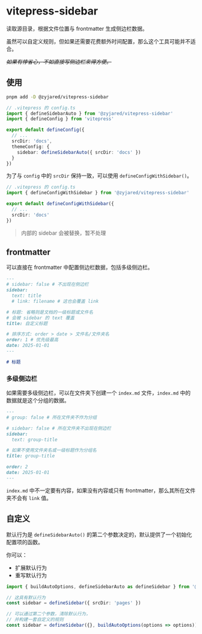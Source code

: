 # vitepress-sidebar

读取源目录，根据文件位置与 frontmatter 生成侧边栏数据。

虽然可以自定义规则，但如果还需要花费额外时间配置，那么这个工具可能并不适合。

~~*如果有悖省心，不如直接写侧边栏来得方便。*~~

## 使用

```bash
pnpm add -D @zyjared/vitepress-sidebar
```

```ts
// .vitepress 的 config.ts
import { defineSidebarAuto } from '@zyjared/vitepress-sidebar'
import { defineConfig } from 'vitepress'

export default defineConfig({
  // ...
  srcDir: 'docs',
  themeConfig: {
    sidebar: defineSidebarAuto({ srcDir: 'docs' })
  }
})
```

为了与 `config` 中的 `srcDir` 保持一致，可以使用 `defineConfigWithSidebar()`。

```ts
// .vitepress 的 config.ts
import { defineConfigWithSidebar } from '@zyjared/vitepress-sidebar'

export default defineConfigWithSidebar({
  // ...
  srcDir: 'docs'
})
```

> 内部的 sidebar 会被替换，暂不处理

## frontmatter

可以直接在 frontmatter 中配置侧边栏数据，包括多级侧边栏。

```md
---
# sidebar: false # 不出现在侧边栏
sidebar:
  text: title
  # link: filename # 这也会覆盖 link

# 标题: 省略则是文档的一级标题或文件名
# 会被 sidebar 的 text 覆盖
title: 自定义标题

# 排序方式: order > date > 文件名/文件夹名
order: 1 # 优先级最高
date: 2025-01-01
---

# 标题
```

### 多级侧边栏

如果需要多级侧边栏，可以在文件夹下创建一个 `index.md` 文件，`index.md` 中的数据就是这个分组的数据。

```md
---
# group: false # 所在文件夹不作为分组

# sidebar: false # 所在文件夹不出现在侧边栏
sidebar:
  text: group-title

# 如果不使用文件夹名或一级标题作为分组名
title: group-title

order: 2
date: 2025-01-01
---
```

`index.md` 中不一定要有内容，如果没有内容或只有 frontmatter，那么其所在文件夹不会有 `link` 值。

## 自定义

默认行为是 `defineSidebarAuto()` 的第二个参数决定的，默认提供了一个初始化配置项的函数。

你可以：

- 扩展默认行为
- 重写默认行为

```ts
import { buildAutoOptions, defineSidebarAuto as defineSidebar } from '@zyjared/vitepress-sidebar'

// 这具有默认行为
const sidebar = defineSidebar({ srcDir: 'pages' })

// 可以通过第二个参数，清除默认行为，
// 并构建一套自定义的规则
const sidebar = defineSidebar({}, buildAutoOptions(options => options))
```
